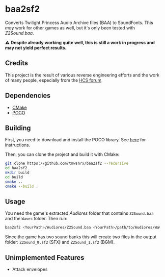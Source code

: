 # baa2sf2

Converts Twilight Princess Audio Archive files (BAA) to SoundFonts. This *may* work for other games as well, but it's only been tested with *Z2Sound.baa*.

⚠️ **Despite already working quite well, this is still a work in progress and may not yield perfect results.** 

## Credits

This project is the result of various reverse engineering efforts and the work of many people, especially from the [HCS forum](https://hcs64.com/mboard/forum.php).

## Dependencies

- [CMake](https://cmake.org/)
- [POCO](https://pocoproject.org/)

## Building

First, you need to download and install the POCO library. See [here](https://pocoproject.org/download.html) for instructions.

Then, you can clone the project and build it with CMake:

```bash
git clone https://github.com/tmwsnrx/baa2sf2 --recursive
cd baa2sf2
mkdir build
cd build
cmake ..
cmake --build .
```

## Usage

You need the game's extracted *Audiores* folder that contains `Z2Sound.baa` and the `Waves` folder. Then run:

```bash
baa2sf2 <YourPath>/Audiores/Z2Sound.baa <YourPath>/path/to/Audiores/Waves <OutputPath>
```

Since the game has two sound banks this will create two files in the output folder: `Z2Sound_0.sf2` (SFX) and `Z2Sound_1.sf2` (BGM).

## Unimplemented Features

- Attack envelopes